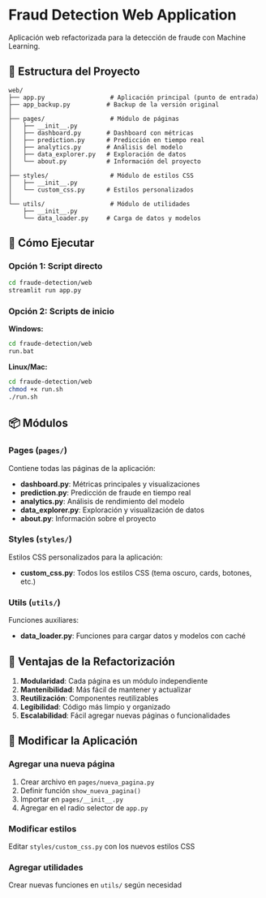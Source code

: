 # Fraud Detection Web Application

Aplicación web refactorizada para la detección de fraude con Machine Learning.

## 📁 Estructura del Proyecto

```
web/
├── app.py                  # Aplicación principal (punto de entrada)
├── app_backup.py          # Backup de la versión original
│
├── pages/                  # Módulo de páginas
│   ├── __init__.py
│   ├── dashboard.py       # Dashboard con métricas
│   ├── prediction.py      # Predicción en tiempo real
│   ├── analytics.py       # Análisis del modelo
│   ├── data_explorer.py   # Exploración de datos
│   └── about.py           # Información del proyecto
│
├── styles/                 # Módulo de estilos CSS
│   ├── __init__.py
│   └── custom_css.py      # Estilos personalizados
│
└── utils/                  # Módulo de utilidades
    ├── __init__.py
    └── data_loader.py     # Carga de datos y modelos
```

## 🚀 Cómo Ejecutar

### Opción 1: Script directo
```bash
cd fraude-detection/web
streamlit run app.py
```

### Opción 2: Scripts de inicio
**Windows:**
```bash
cd fraude-detection/web
run.bat
```

**Linux/Mac:**
```bash
cd fraude-detection/web
chmod +x run.sh
./run.sh
```

## 📦 Módulos

### Pages (`pages/`)
Contiene todas las páginas de la aplicación:
- **dashboard.py**: Métricas principales y visualizaciones
- **prediction.py**: Predicción de fraude en tiempo real
- **analytics.py**: Análisis de rendimiento del modelo
- **data_explorer.py**: Exploración y visualización de datos
- **about.py**: Información sobre el proyecto

### Styles (`styles/`)
Estilos CSS personalizados para la aplicación:
- **custom_css.py**: Todos los estilos CSS (tema oscuro, cards, botones, etc.)

### Utils (`utils/`)
Funciones auxiliares:
- **data_loader.py**: Funciones para cargar datos y modelos con caché

## 🎨 Ventajas de la Refactorización

1. **Modularidad**: Cada página es un módulo independiente
2. **Mantenibilidad**: Más fácil de mantener y actualizar
3. **Reutilización**: Componentes reutilizables
4. **Legibilidad**: Código más limpio y organizado
5. **Escalabilidad**: Fácil agregar nuevas páginas o funcionalidades

## 🔧 Modificar la Aplicación

### Agregar una nueva página
1. Crear archivo en `pages/nueva_pagina.py`
2. Definir función `show_nueva_pagina()`
3. Importar en `pages/__init__.py`
4. Agregar en el radio selector de `app.py`

### Modificar estilos
Editar `styles/custom_css.py` con los nuevos estilos CSS

### Agregar utilidades
Crear nuevas funciones en `utils/` según necesidad
